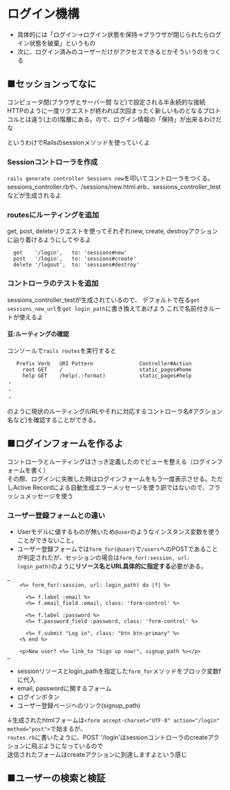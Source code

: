 # ログイン機構
- 具体的には「ログイン→ログイン状態を保持→ブラウザが閉じられたらログイン状態を破棄」というもの
- 次に、ログイン済みのユーザーだけがアクセスできるとかそういうのをつくる


## ■セッションってなに
コンピュータ間(ブラウザとサーバー間 など)で設定される半永続的な接続  
HTTPのように一度リクエストが終われば次回まったく新しいものとなるプロトコルとは違う(上の)階層にある。ので、ログイン情報の「保持」が出来るわけだな  

というわけでRailsのsessionメソッドを使っていくよ

### Sessionコントローラを作成
```rails generate controller Sessions new```を叩いてコントローラをつくる。
sessions_controller.rbや、/sessions/new.html.erb、sessions_controller_testなどが生成されるよ

### routesにルーティングを追加
get, post, deleteリクエストを使ってそれぞれnew, create, destroyアクションに辿り着けるようにしてやるよ
```
  get    '/login',   to: 'sessions#new'
  post   '/login',   to: 'sessions#create'
  delete '/logout',  to: 'sessions#destroy'
```
### コントローラのテストを追加
sessions_controller_testが生成されているので、
デフォルトで在る```get sessions_new_url```を```get login_path```に書き換えてあげよう これで名前付きルートが使えるよ

#### 豆:ルーティングの確認
コンソールで```rails routes```を実行すると
```
   Prefix Verb   URI Pattern               Controller#Action
     root GET    /                         static_pages#home
     help GET    /help(.:format)           static_pages#help
・
・
・
```
のように現状のルーティング(URLやそれに対応するコントローラ名#アクション名など)を確認することができる。

## ■ログインフォームを作るよ
コントローラとルーティングはさっき定義したのでビューを整える（ログインフォームを書く）  
その際、ログインに失敗した時はログインフォームをもう一度表示させる。ただしActive Recordによる自動生成エラーメッセージを使う訳ではないので、フラッシュメッセージを使う

### ユーザー登録フォームとの違い
- Userモデルに値するものが無いため```@user```のようなインスタンス変数を使うことができないこと。 
- ユーザー登録フォームでは```form_for(@user)```で```/users```へのPOSTであることが判定されたが、セッションの場合は```form_for(:session, url: login_path)```のように**リソース名とURL具体的に指定する**必要がある。

```
…
    <%= form_for(:session, url: login_path) do |f| %>

      <%= f.label :email %>
      <%= f.email_field :email, class: 'form-control' %>

      <%= f.label :password %>
      <%= f.password_field :password, class: 'form-control' %>

      <%= f.submit "Log in", class: "btn btn-primary" %>
    <% end %>

    <p>New user? <%= link_to "Sign up now!", signup_path %></p>
…
```
- sessionリソースとlogin_pathを指定した```form_for```メソッドをブロック変数fに代入
- email, passwordに関するフォーム
- ログインボタン
- ユーザー登録ページへのリンク(signup_path)

↓生成されたhtmlフォームは```<form accept-charset="UTF-8" action="/login" method="post">```で始まるが、  
```routes.rb```に書いたように、POST '/login'はsessionコントローラのcreateアクションに飛ぶようになっているので  
送信されたフォームはcreateアクションに到達しますよという感じ

## ■ユーザーの検索と検証


